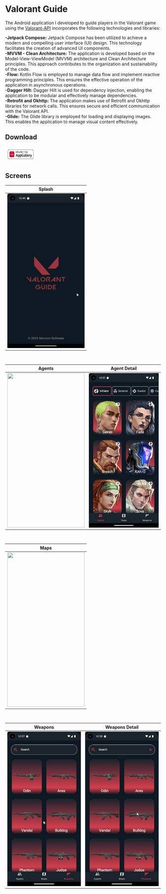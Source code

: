 # Valorant Guide

The Android application I developed to guide players in the Valorant game using the [Valorant-API](https://valorant-api.com/) incorporates the following technologies and libraries:

<b>-Jetpack Compose:</b> Jetpack Compose has been utilized to achieve a modern and compelling user interface (UI) design. This technology facilitates the creation of advanced UI components.</br>
<b>-MVVM - Clean Architecture:</b> The application is developed based on the Model-View-ViewModel (MVVM) architecture and Clean Architecture principles. This approach contributes to the organization and sustainability of the code.</br>
<b>-Flow:</b> Kotlin Flow is employed to manage data flow and implement reactive programming principles. This ensures the effective operation of the application in asynchronous operations.</br>
<b>-Dagger Hilt:</b> Dagger Hilt is used for dependency injection, enabling the application to be modular and effectively manage dependencies.</br>
<b>-Retrofit and Okhttp:</b> The application makes use of Retrofit and Okhttp libraries for network calls. This ensures secure and efficient communication with the Valorant API.</br>
<b>-Glide:</b> The Glide library is employed for loading and displaying images. This enables the application to manage visual content effectively.</br>

## Download

[<img width="100px" height="50" src="appgallery.png" />](https://appgallery.huawei.com/app/C109641975)

## Screens

| Splash |
| ------- |
|<img src="splash.png" width="250" height="500"/>|

</br>

| Agents | Agent Detail |
| ------- | ------- | 
|<img src="agents.gif" width="250" height="500"/>|<img src="agents_detail.gif" width="250" height="500"/>|

</br>

| Maps |
| ------- |
|<img src="maps.gif" width="250" height="500"/>|

</br>

| Weapons | Weapons Detail |
| ------- | ------- |
|<img src="weapons.gif" width="250" height="500"/>|<img src="weapons_detail.gif" width="250" height="500"/>|

</br>
